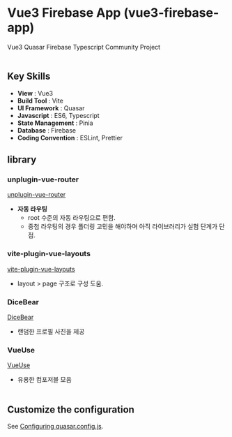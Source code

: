 # Vue3 Firebase App (vue3-firebase-app)

Vue3 Quasar Firebase Typescript Community Project
<br/><br/>

## Key Skills

- **View** : Vue3
- **Build Tool** : Vite
- **UI Framework** : Quasar
- **Javascript** : ES6, Typescript
- **State Management** : Pinia
- **Database** : Firebase
- **Coding Convention** : ESLint, Prettier

## library

### unplugin-vue-router

[unplugin-vue-router](https://github.com/posva/unplugin-vue-router)

- **자동 라우팅**
  - root 수준의 자동 라우팅으로 편함.
  - 중첩 라우팅의 경우 폴더링 고민을 해야하며 아직 라이브러리가 실험 단계가 단점.

### vite-plugin-vue-layouts

[vite-plugin-vue-layouts](https://github.com/JohnCampionJr/vite-plugin-vue-layouts)

- layout > page 구조로 구성 도움.

### DiceBear

[DiceBear](https://www.dicebear.com/)

- 랜덤한 프로필 사진을 제공

### VueUse

[VueUse](https://vueuse.org/)

- 유용한 컴포저블 모음
  <br/><br/>

## Customize the configuration

See [Configuring quasar.config.js](https://v2.quasar.dev/quasar-cli-vite/quasar-config-js).
